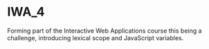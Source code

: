# IWA_4
Forming part of the Interactive Web Applications course this being a challenge, introducing lexical scope and JavaScript variables.
